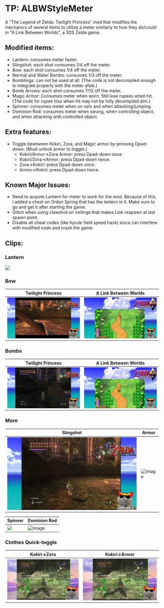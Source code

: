 # TP: ALBWStyleMeter
A "The Legend of Zelda: Twilight Princess" mod that modifies the mechanics of several items to utilize a meter similarly to how they do/could in "A Link Between Worlds", a 3DS Zelda game.

## Modified items:

* Lantern: consumes meter faster.
* Slingshot: each shot consumes 1/4 off the meter.
* Bow: each shot consumes 1/4 off the meter.
* Normal and Water Bombs: consumes 1/3 off the meter.
* Bomblings: can not be used at all. (The code is not decompiled enough to integrate properly with the meter afaik.)
* Bomb Arrows: each shot consumes 7/12 off the meter.
* Magic Armor: Consumes meter when worn. Still lose rupees when hit. (The code for rupee loss when hit may not be fully decompiled atm.)
* Spinner: consumes meter when on rails and when attacking/jumping.
* Dominion Rod: consumes meter when swung, when controlling object, and when attacking with controlled object.

## Extra features:

* Toggle bewtween Kokiri, Zora, and Magic armor by pressing Dpad-down. (Must unlock armor to toggle.)
   * Kokiri/Armor->Zora Armor: press Dpad-down once.
   * Kokiri/Zora->Armor: press Dpad-down twice.
   * Zora->Kokiri: press Dpad-down once.
   * Armor->Kokiri: press Dpad-down twice.

## Known Major Issues:

* Need to acquire Lantern for meter to work for the mod. Because of this, I added a chest on Ordon Spring that has the lantern in it. Make sure to go and get it after starting the game.
* Glitch when using clawshot on ceilings that makes Link respawn at last spawn point.
* Disable all cheat codes (like hyrule field speed hack) since can interfere with modified code and crash the game.

## Clips:
### Lantern
![](https://github.com/Captainkittyca2/TP_ALBWStyleMeter/blob/main/GIFs/LanternTP.gif)
### Bow
| Twilight Princess                            | A Link Between Worlds                            |
| ----------------------------------- | ----------------------------------- |
| ![](https://github.com/Captainkittyca2/TP_ALBWStyleMeter/blob/main/GIFs/BowTP.gif) | ![image](https://github.com/Captainkittyca2/TP_ALBWStyleMeter/blob/main/GIFs/BowALBW.gif) |
### Bombs
| Twilight Princess                            | A Link Between Worlds                            |
| ----------------------------------- | ----------------------------------- |
| ![](https://github.com/Captainkittyca2/TP_ALBWStyleMeter/blob/main/GIFs/BombsTP.gif) | ![image](https://github.com/Captainkittyca2/TP_ALBWStyleMeter/blob/main/GIFs/BombsALBW.gif) |
### More
| Slingshot                            | Armor                            |
| ----------------------------------- | ----------------------------------- |
| ![](https://github.com/Captainkittyca2/TP_ALBWStyleMeter/blob/main/GIFs/Slingshot.gif) | ![image](https://github.com/Captainkittyca2/TP_ALBWStyleMeter/blob/main/GIFs/Armor.gif) |

| Spinner                                 | Dominion Rod                            |
| ----------------------------------- | ----------------------------------- |
| ![](https://github.com/Captainkittyca2/TP_ALBWStyleMeter/blob/main/GIFs/Spinner.gif) | ![image](https://github.com/Captainkittyca2/TP_ALBWStyleMeter/blob/main/GIFs/DominionRod.gif) |

### Clothes Quick-toggle
| Kokiri->Zora                            | Kokiri->Armor                            |
| ----------------------------------- | ----------------------------------- |
| ![](https://github.com/Captainkittyca2/TP_ALBWStyleMeter/blob/main/GIFs/KokiriToZora.gif) | ![](https://github.com/Captainkittyca2/TP_ALBWStyleMeter/blob/main/GIFs/KokiriToArmor.gif) |
